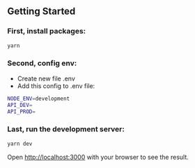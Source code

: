 ## Getting Started

### First, install packages:

```bash
yarn
```

### Second, config env:

- Create new file .env
- Add this config to .env file:

```bash
NODE_ENV=development
API_DEV=
API_PROD=
```

### Last, run the development server:

```bash
yarn dev
```

Open [http://localhost:3000](http://localhost:3000) with your browser to see the result.
